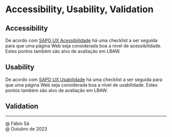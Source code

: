 # Accessibility, Usability, Validation

## Accessibility

De acordo com [SAPO UX Acessibilidade](https://ux.sapo.pt/checklists/acessibilidade/) há uma checklist a ser seguida para que uma página Web seja considerada boa a nível de acessibilidade. Estes pontos também são alvo de avaliação em LBAW.

## Usability

De acordo com [SAPO UX Usabilidade](https://ux.sapo.pt/checklists/usabilidade/) há uma checklist a ser seguida para que uma página Web seja considerada boa a nível de usabilidade. Estes pontos também são alvo de avaliação em LBAW.

## Validation



---

@ Fábio Sá <br>
@ Outubro de 2023 <br>